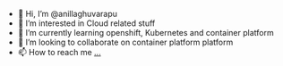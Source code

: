 - 👋 Hi, I’m @anillaghuvarapu
- 👀 I’m interested in Cloud related stuff
- 🌱 I’m currently learning openshift, Kubernetes and container platform
- 💞️ I’m looking to collaborate on container platform platform
- 📫 How to reach me [...](https://www.linkedin.com/in/anil-kumar-laghuvarapu-336018192?lipi=urn%3Ali%3Apage%3Ad_flagship3_profile_view_base_contact_details%3BZrq%2FRxybR4S%2FktS5YAIX6w%3D%3D)

<!---
anillaghuvarapu/anillaghuvarapu is a ✨ special ✨ repository because its `README.md` (this file) appears on your GitHub profile.
You can click the Preview link to take a look at your changes.
--->
